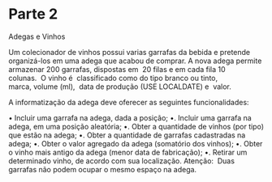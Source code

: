 # Parte 2

Adegas e Vinhos

Um colecionador de vinhos possui varias garrafas da bebida e pretende  organizá-los em uma adega que acabou de comprar. A nova adega permite armazenar 200 garrafas, dispostas em  20 filas e em cada fila 10 colunas.  O vinho é  classificado como do tipo branco ou tinto, marca, volume (ml),  data de produção (USE LOCALDATE) e  valor.

A informatização da adega deve oferecer as seguintes funcionalidades:

• Incluir uma garrafa na adega, dada a posição;
•. Incluir uma garrafa na adega, em uma posição aleatória;
•. Obter a quantidade de vinhos (por tipo) que estão na adega;
•. Obter a quantidade de garrafas cadastradas na adega;
•. Obter o valor agregado da adega (somatório dos vinhos);
•. Obter o vinho mais antigo da adega (menor data de fabricação);
•. Retirar um determinado vinho, de acordo com sua localização.
Atenção:  Duas garrafas não podem ocupar o mesmo espaço na adega.